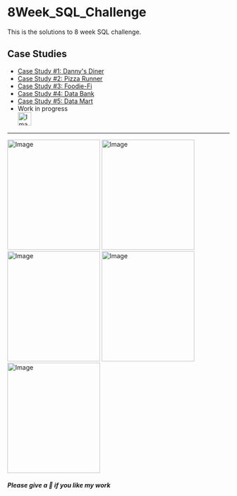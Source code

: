 # 8Week_SQL_Challenge
This is the solutions to 8 week SQL challenge.  

## Case Studies
- [Case Study #1: Danny's Diner](https://github.com/Praneetbond/8Week_SQL_Challenge/tree/be05f2ea0d01b35b9bd6adc39498c4ae63355975/Case%20Study%20%231%20-%20Danny's%20Diner)
- [Case Study #2: Pizza Runner](https://github.com/Praneetbond/8Week_SQL_Challenge/tree/c52bfc7d30f446fbfbf63f5c420a629d1881e3e1/Case%20Study%20%232%20-%20Pizza%20Runner)
- [Case Study #3: Foodie-Fi](https://github.com/Praneetbond/8Week_SQL_Challenge/tree/c50fa69f147353a51b3e16a5f59e6739c42ed242/Case%20Stude%20%233%20-%20Foodie-Fi)
- [Case Study #4: Data Bank](https://github.com/Praneetbond/8Week_SQL_Challenge/tree/600b32d082a40ae75db314012537103a11940599/Case%20Study%20%234%20-%20Data%20Bank)
- [Case Study #5: Data Mart](https://github.com/Praneetbond/8Week_SQL_Challenge/tree/2beecc80f1f81cadd8ed40cd4c2d670bd1e1fd93/Case%20Study%20%235%20-%20Data%20Mart)
- Work in progress  
      <img src="https://github.com/Praneetbond/8Week_SQL_Challenge/assets/126821894/4407f6f7-62dc-440f-b134-a70f23aabec9" alt="Image" width="30" hight="30">

***

<img src="https://user-images.githubusercontent.com/81607668/127727503-9d9e7a25-93cb-4f95-8bd0-20b87cb4b459.png" alt="Image" width="210" height="250"> <img src="https://user-images.githubusercontent.com/81607668/127271856-3c0d5b4a-baab-472c-9e24-3c1e3c3359b2.png" alt="Image" width="210" height="250"> <img src="https://user-images.githubusercontent.com/81607668/129742132-8e13c136-adf2-49c4-9866-dec6be0d30f0.png" alt="Image" width="210" height="250"> <img src="https://user-images.githubusercontent.com/81607668/130343294-a8dcceb7-b6c3-4006-8ad2-fab2f6905258.png" alt="Image" width="210" height="250"> <img src="https://user-images.githubusercontent.com/81607668/131437982-fc087a4c-0b77-4714-907b-54e0420e7166.png" alt="Image" width="210" height="250">

##### Please give a 🌟 if you like my work
